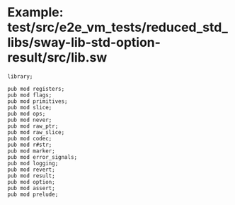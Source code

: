 # Example: test/src/e2e_vm_tests/reduced_std_libs/sway-lib-std-option-result/src/lib.sw

```sway
library;

pub mod registers;
pub mod flags;
pub mod primitives;
pub mod slice;
pub mod ops;
pub mod never;
pub mod raw_ptr;
pub mod raw_slice;
pub mod codec;
pub mod r#str;
pub mod marker;
pub mod error_signals;
pub mod logging;
pub mod revert;
pub mod result;
pub mod option;
pub mod assert;
pub mod prelude;

```
